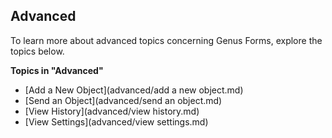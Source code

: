 ## Advanced

To learn more about advanced topics concerning Genus Forms, explore the topics below.

**Topics in "Advanced"**
* [Add a New Object](advanced/add a new object.md)
* [Send an Object](advanced/send an object.md)
* [View History](advanced/view history.md)
* [View Settings](advanced/view settings.md)
